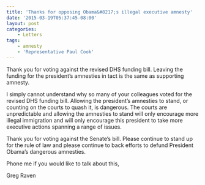 ```yaml
---
title: 'Thanks for opposing Obama&#8217;s illegal executive amnesty'
date: '2015-03-19T05:37:45-08:00'
layout: post
categories:
    - Letters
tags:
    - amnesty
    - 'Representative Paul Cook'
---
```


Thank you for voting against the revised DHS funding bill. Leaving the funding for the president’s amnesties in tact is the same as supporting amnesty.

I simply cannot understand why so many of your colleagues voted for the revised DHS funding bill. Allowing the president’s amnesties to stand, or counting on the courts to quash it, is dangerous. The courts are unpredictable and allowing the amnesties to stand will only encourage more illegal immigration and will only encourage this president to take more executive actions spanning a range of issues.

Thank you for voting against the Senate’s bill. Please continue to stand up for the rule of law and please continue to back efforts to defund President Obama’s dangerous amnesties.

Phone me if you would like to talk about this,

Greg Raven